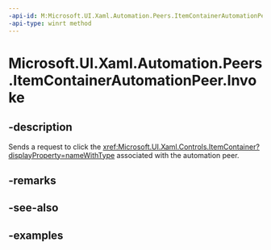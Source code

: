 ```yaml
---
-api-id: M:Microsoft.UI.Xaml.Automation.Peers.ItemContainerAutomationPeer.Invoke
-api-type: winrt method
---
```


# Microsoft.UI.Xaml.Automation.Peers.ItemContainerAutomationPeer.Invoke

<!--
public void Invoke ();
-->

## -description

Sends a request to click the <xref:Microsoft.UI.Xaml.Controls.ItemContainer?displayProperty=nameWithType> associated with the automation peer.

## -remarks

## -see-also

## -examples
